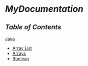 # ***MyDocumentation***

## ***Table of Contents***

[Java](https://github.com/Bmontezuma/MyDocumentation/tree/main/Java)

* [Array List](https://github.com/Bmontezuma/MyDocumentation/blob/main/Java/ArrayList.md)
* [Arrays](https://github.com/Bmontezuma/MyDocumentation/blob/main/Java/Arrays.md)
* [Boolean](https://github.com/Bmontezuma/MyDocumentation/blob/main/Java/Boolean.md)




